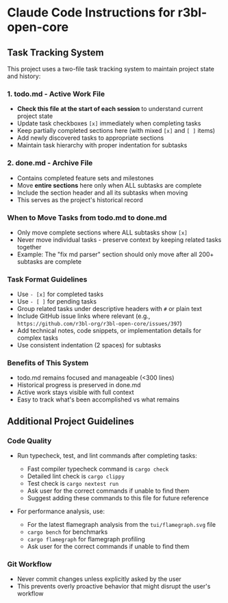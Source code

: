 # Claude Code Instructions for r3bl-open-core

## Task Tracking System

This project uses a two-file task tracking system to maintain project state and history:

### 1. todo.md - Active Work File

- **Check this file at the start of each session** to understand current project state
- Update task checkboxes `[x]` immediately when completing tasks
- Keep partially completed sections here (with mixed `[x]` and `[ ]` items)
- Add newly discovered tasks to appropriate sections
- Maintain task hierarchy with proper indentation for subtasks

### 2. done.md - Archive File

- Contains completed feature sets and milestones
- Move **entire sections** here only when ALL subtasks are complete
- Include the section header and all its subtasks when moving
- This serves as the project's historical record

### When to Move Tasks from todo.md to done.md

- Only move complete sections where ALL subtasks show `[x]`
- Never move individual tasks - preserve context by keeping related tasks together
- Example: The "fix md parser" section should only move after all 200+ subtasks are complete

### Task Format Guidelines

- Use `- [x]` for completed tasks
- Use `- [ ]` for pending tasks
- Group related tasks under descriptive headers with `#` or plain text
- Include GitHub issue links where relevant (e.g.,
  `https://github.com/r3bl-org/r3bl-open-core/issues/397`)
- Add technical notes, code snippets, or implementation details for complex tasks
- Use consistent indentation (2 spaces) for subtasks

### Benefits of This System

- todo.md remains focused and manageable (<300 lines)
- Historical progress is preserved in done.md
- Active work stays visible with full context
- Easy to track what's been accomplished vs what remains

## Additional Project Guidelines

### Code Quality

- Run typecheck, test, and lint commands after completing tasks:
  - Fast compiler typecheck command is `cargo check`
  - Detailed lint check is `cargo clippy`
  - Test check is `cargo nextest run`
  - Ask user for the correct commands if unable to find them
  - Suggest adding these commands to this file for future reference

- For performance analysis, use:
  - For the latest flamegraph analysis from the `tui/flamegraph.svg` file
  - `cargo bench` for benchmarks
  - `cargo flamegraph` for flamegraph profiling
  - Ask user for the correct commands if unable to find them

### Git Workflow

- Never commit changes unless explicitly asked by the user
- This prevents overly proactive behavior that might disrupt the user's workflow
